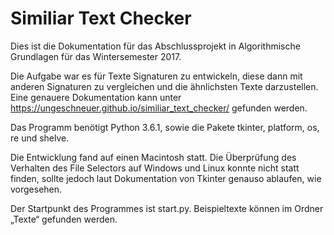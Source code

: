 # Similiar Text Checker

Dies ist die Dokumentation für das Abschlussprojekt in Algorithmische Grundlagen für das Wintersemester 2017.

Die Aufgabe war es für Texte Signaturen zu entwickeln, diese dann mit anderen Signaturen zu vergleichen und die ähnlichsten Texte darzustellen. Eine genauere Dokumentation kann unter https://ungeschneuer.github.io/similiar_text_checker/ gefunden werden. 

Das Programm benötigt Python 3.6.1, sowie die Pakete tkinter, platform, os, re und shelve.

Die Entwicklung fand auf einen Macintosh statt. Die Überprüfung des Verhalten des File Selectors auf Windows und Linux konnte nicht statt finden, sollte jedoch laut Dokumentation von Tkinter genauso ablaufen, wie vorgesehen.

Der Startpunkt des Programmes ist start.py. Beispieltexte können im Ordner „Texte“ gefunden werden.
